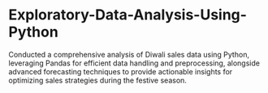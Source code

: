 # Exploratory-Data-Analysis-Using-Python
Conducted a comprehensive analysis of Diwali sales data using Python, leveraging Pandas for efficient data handling and preprocessing, alongside advanced forecasting techniques to provide actionable insights for optimizing sales strategies during the festive season.
